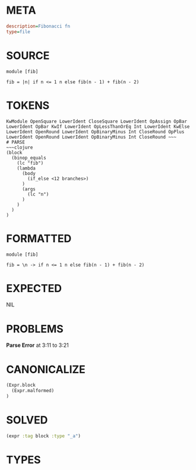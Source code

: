 # META
~~~ini
description=Fibonacci fn
type=file
~~~
# SOURCE
~~~roc
module [fib]

fib = |n| if n <= 1 n else fib(n - 1) + fib(n - 2)
~~~
# TOKENS
~~~text
KwModule OpenSquare LowerIdent CloseSquare LowerIdent OpAssign OpBar LowerIdent OpBar KwIf LowerIdent OpLessThanOrEq Int LowerIdent KwElse LowerIdent OpenRound LowerIdent OpBinaryMinus Int CloseRound OpPlus LowerIdent OpenRound LowerIdent OpBinaryMinus Int CloseRound ~~~
# PARSE
~~~clojure
(block
  (binop_equals
    (lc "fib")
    (lambda
      (body
        (if_else <12 branches>)
      )
      (args
        (lc "n")
      )
    )
  )
)
~~~
# FORMATTED
~~~roc
module [fib]

fib = \n -> if n <= 1 n else fib(n - 1) + fib(n - 2)
~~~
# EXPECTED
NIL
# PROBLEMS
**Parse Error**
at 3:11 to 3:21

# CANONICALIZE
~~~clojure
(Expr.block
  (Expr.malformed)
)
~~~
# SOLVED
~~~clojure
(expr :tag block :type "_a")
~~~
# TYPES
~~~roc
~~~
